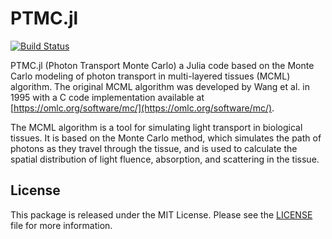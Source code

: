 # PTMC.jl

[![Build Status](https://github.com/ryarazi/PTMC.jl/actions/workflows/CI.yml/badge.svg?branch=main)](https://github.com/ryarazi/PTMC.jl/actions/workflows/CI.yml?query=branch%3Amain)

PTMC.jl (Photon Transport Monte Carlo) a Julia code based on the Monte Carlo modeling of photon transport in multi-layered tissues (MCML) algorithm. The original MCML algorithm was developed by Wang et al. in 1995 with a C code implementation available at [https://omlc.org/software/mc/](https://omlc.org/software/mc/).

The MCML algorithm is a tool for simulating light transport in biological tissues. It is based on the Monte Carlo method, which simulates the path of photons as they travel through the tissue, and is used to calculate the spatial distribution of light fluence, absorption, and scattering in the tissue.

## License

This package is released under the MIT License. Please see the [LICENSE](LICENSE) file for more information.
```